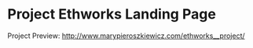 # Project Ethworks Landing Page 

Project Preview: http://www.marypieroszkiewicz.com/ethworks__project/